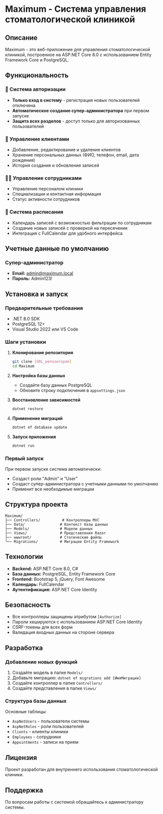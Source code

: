 # Maximum - Система управления стоматологической клиникой

## Описание
Maximum - это веб-приложение для управления стоматологической клиникой, построенное на ASP.NET Core 8.0 с использованием Entity Framework Core и PostgreSQL.

## Функциональность

### 🔐 Система авторизации
- **Только вход в систему** - регистрация новых пользователей отключена
- **Автоматическое создание супер-администратора** при первом запуске
- **Защита всех разделов** - доступ только для авторизованных пользователей

### 👥 Управление клиентами
- Добавление, редактирование и удаление клиентов
- Хранение персональных данных (ФИО, телефон, email, дата рождения)
- История создания и обновления записей

### 👨‍⚕️ Управление сотрудниками
- Управление персоналом клиники
- Специализации и контактная информация
- Статус активности сотрудников

### 📅 Система расписания
- Календарь записей с возможностью фильтрации по сотрудникам
- Создание новых записей с проверкой на пересечения
- Интеграция с FullCalendar для удобного интерфейса

## Учетные данные по умолчанию

### Супер-администратор
- **Email:** admin@maximum.local
- **Пароль:** Admin123!

## Установка и запуск

### Предварительные требования
- .NET 8.0 SDK
- PostgreSQL 12+
- Visual Studio 2022 или VS Code

### Шаги установки

1. **Клонирование репозитория**
   ```bash
   git clone [URL_репозитория]
   cd Maximum
   ```

2. **Настройка базы данных**
   - Создайте базу данных PostgreSQL
   - Обновите строку подключения в `appsettings.json`

3. **Восстановление зависимостей**
   ```bash
   dotnet restore
   ```

4. **Применение миграций**
   ```bash
   dotnet ef database update
   ```

5. **Запуск приложения**
   ```bash
   dotnet run
   ```

### Первый запуск
При первом запуске система автоматически:
- Создаст роли "Admin" и "User"
- Создаст супер-администратора с учетными данными по умолчанию
- Применит все необходимые миграции

## Структура проекта

```
Maximum/
├── Controllers/          # Контроллеры MVC
├── Data/                # Контекст базы данных
├── Models/              # Модели данных
├── Views/               # Представления Razor
├── wwwroot/             # Статические файлы
└── Migrations/          # Миграции Entity Framework
```

## Технологии

- **Backend:** ASP.NET Core 8.0, C#
- **База данных:** PostgreSQL, Entity Framework Core
- **Frontend:** Bootstrap 5, jQuery, Font Awesome
- **Календарь:** FullCalendar
- **Аутентификация:** ASP.NET Core Identity

## Безопасность

- Все контроллеры защищены атрибутом `[Authorize]`
- Пароли хешируются с использованием ASP.NET Core Identity
- CSRF-токены для всех форм
- Валидация входных данных на стороне сервера

## Разработка

### Добавление новых функций
1. Создайте модель в папке `Models/`
2. Добавьте миграцию: `dotnet ef migrations add [ИмяМиграции]`
3. Создайте контроллер в папке `Controllers/`
4. Создайте представления в папке `Views/`

### Структура базы данных
Основные таблицы:
- `AspNetUsers` - пользователи системы
- `AspNetRoles` - роли пользователей
- `Clients` - клиенты клиники
- `Employees` - сотрудники
- `Appointments` - записи на прием

## Лицензия
Проект разработан для внутреннего использования стоматологической клиники.

## Поддержка
По вопросам работы с системой обращайтесь к администратору системы.
